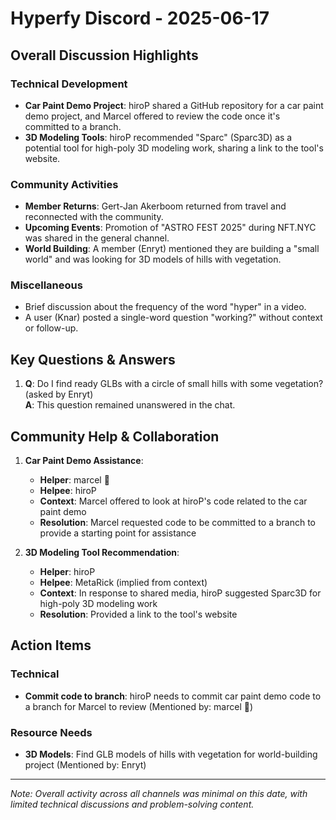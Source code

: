 # Hyperfy Discord - 2025-06-17

## Overall Discussion Highlights

### Technical Development
- **Car Paint Demo Project**: hiroP shared a GitHub repository for a car paint demo project, and Marcel offered to review the code once it's committed to a branch.
- **3D Modeling Tools**: hiroP recommended "Sparc" (Sparc3D) as a potential tool for high-poly 3D modeling work, sharing a link to the tool's website.

### Community Activities
- **Member Returns**: Gert-Jan Akerboom returned from travel and reconnected with the community.
- **Upcoming Events**: Promotion of "ASTRO FEST 2025" during NFT.NYC was shared in the general channel.
- **World Building**: A member (Enryt) mentioned they are building a "small world" and was looking for 3D models of hills with vegetation.

### Miscellaneous
- Brief discussion about the frequency of the word "hyper" in a video.
- A user (Knar) posted a single-word question "working?" without context or follow-up.

## Key Questions & Answers

1. **Q**: Do I find ready GLBs with a circle of small hills with some vegetation? (asked by Enryt)  
   **A**: This question remained unanswered in the chat.

## Community Help & Collaboration

1. **Car Paint Demo Assistance**:
   - **Helper**: marcel 🌵
   - **Helpee**: hiroP
   - **Context**: Marcel offered to look at hiroP's code related to the car paint demo
   - **Resolution**: Marcel requested code to be committed to a branch to provide a starting point for assistance

2. **3D Modeling Tool Recommendation**:
   - **Helper**: hiroP
   - **Helpee**: MetaRick (implied from context)
   - **Context**: In response to shared media, hiroP suggested Sparc3D for high-poly 3D modeling work
   - **Resolution**: Provided a link to the tool's website

## Action Items

### Technical
- **Commit code to branch**: hiroP needs to commit car paint demo code to a branch for Marcel to review (Mentioned by: marcel 🌵)

### Resource Needs
- **3D Models**: Find GLB models of hills with vegetation for world-building project (Mentioned by: Enryt)

---

*Note: Overall activity across all channels was minimal on this date, with limited technical discussions and problem-solving content.*